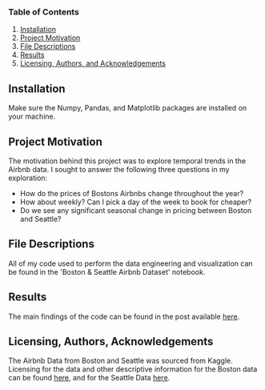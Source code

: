 
### Table of Contents

1. [Installation](#installation)
2. [Project Motivation](#motivation)
3. [File Descriptions](#files)
4. [Results](#results)
5. [Licensing, Authors, and Acknowledgements](#licensing)

## Installation <a name="installation"></a>

Make sure the Numpy, Pandas, and Matplotlib packages are installed on your machine.

## Project Motivation<a name="motivation"></a>

The motivation behind this project was to explore temporal trends in the Airbnb data. I sought to answer the following three questions in my exploration:
- How do the prices of Bostons Airbnbs change throughout the year?
- How about weekly? Can I pick a day of the week to book for cheaper?
- Do we see any significant seasonal change in pricing between Boston and Seattle?


## File Descriptions <a name="files"></a>

All of my code used to perform the data engineering and visualization can be found in the 'Boston & Seattle Airbnb Dataset' notebook.

## Results<a name="results"></a>

The main findings of the code can be found in the post available [here](https://medium.com/@noahboonin/to-book-or-not-to-book-74146b003c65).

## Licensing, Authors, Acknowledgements<a name="licensing"></a>

The Airbnb Data from Boston and Seattle was sourced from Kaggle. Licensing for the data and other descriptive information for the Boston data can be found [here](https://www.kaggle.com/datasets/airbnb/boston), and for the Seattle Data [here](https://www.kaggle.com/datasets/airbnb/seattle/data).
